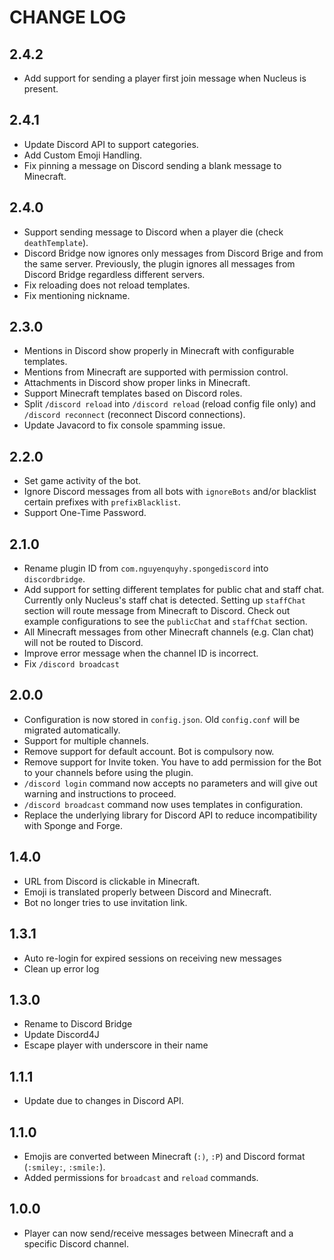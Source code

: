 # CHANGE LOG

## 2.4.2
- Add support for sending a player first join message when Nucleus is present.

## 2.4.1
- Update Discord API to support categories.
- Add Custom Emoji Handling.
- Fix pinning a message on Discord sending a blank message to Minecraft.

## 2.4.0
- Support sending message to Discord when a player die (check `deathTemplate`).
- Discord Bridge now ignores only messages from Discord Brige and from the same server. Previously, the plugin ignores all messages from Discord Bridge regardless different servers.
- Fix reloading does not reload templates.
- Fix mentioning nickname.

## 2.3.0
- Mentions in Discord show properly in Minecraft with configurable templates.
- Mentions from Minecraft are supported with permission control.
- Attachments in Discord show proper links in Minecraft.
- Support Minecraft templates based on Discord roles.
- Split `/discord reload` into `/discord reload` (reload config file only) and `/discord reconnect` (reconnect Discord connections).
- Update Javacord to fix console spamming issue.

## 2.2.0
- Set game activity of the bot.
- Ignore Discord messages from all bots with `ignoreBots` and/or blacklist certain prefixes with `prefixBlacklist`. 
- Support One-Time Password.

## 2.1.0
- Rename plugin ID from `com.nguyenquyhy.spongediscord` into `discordbridge`.
- Add support for setting different templates for public chat and staff chat. Currently only Nucleus's staff chat is detected. Setting up `staffChat` section will route message from Minecraft to Discord. Check out example configurations to see the `publicChat` and `staffChat` section.
- All Minecraft messages from other Minecraft channels (e.g. Clan chat) will not be routed to Discord.
- Improve error message when the channel ID is incorrect.
- Fix `/discord broadcast` 

## 2.0.0
- Configuration is now stored in `config.json`. Old `config.conf` will be migrated automatically. 
- Support for multiple channels.
- Remove support for default account. Bot is compulsory now.
- Remove support for Invite token. You have to add permission for the Bot to your channels before using the plugin.
- `/discord login` command now accepts no parameters and will give out warning and instructions to proceed.
- `/discord broadcast` command now uses templates in configuration.
- Replace the underlying library for Discord API to reduce incompatibility with Sponge and Forge.

## 1.4.0
- URL from Discord is clickable in Minecraft.
- Emoji is translated properly between Discord and Minecraft.
- Bot no longer tries to use invitation link.

## 1.3.1
- Auto re-login for expired sessions on receiving new messages
- Clean up error log

## 1.3.0
- Rename to Discord Bridge
- Update Discord4J
- Escape player with underscore in their name

## 1.1.1
- Update due to changes in Discord API.

## 1.1.0

- Emojis are converted between Minecraft (`:)`, `:P`) and Discord format (`:smiley:`, `:smile:`).
- Added permissions for `broadcast` and `reload` commands.

## 1.0.0

- Player can now send/receive messages between Minecraft and a specific Discord channel.
